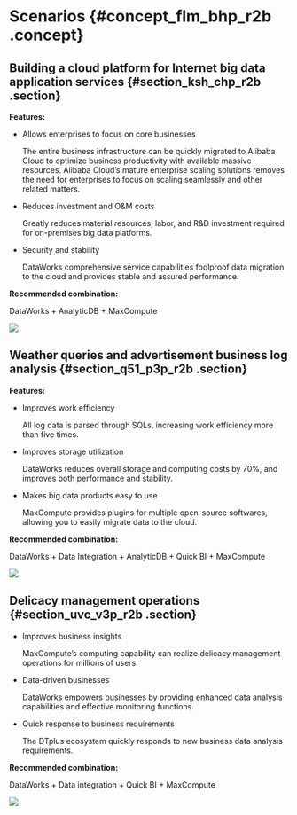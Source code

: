 # Scenarios {#concept_flm_bhp_r2b .concept}

## Building a cloud platform for Internet big data application services {#section_ksh_chp_r2b .section}

**Features:**

-   Allows enterprises to focus on core businesses

    The entire business infrastructure can be quickly migrated to Alibaba Cloud to optimize business productivity with available massive resources. Alibaba Cloud’s mature enterprise scaling solutions removes the need for enterprises to focus on scaling seamlessly and other related matters.

-   Reduces investment and O&M costs

    Greatly reduces material resources, labor, and R&D investment required for on-premises big data platforms.

-   Security and stability

    DataWorks comprehensive service capabilities foolproof data migration to the cloud and provides stable and assured performance.


**Recommended combination:**

DataWorks + AnalyticDB + MaxCompute

![](http://static-aliyun-doc.oss-cn-hangzhou.aliyuncs.com/assets/img/16169/15514200968914_en-US.png)

## Weather queries and advertisement business log analysis {#section_q51_p3p_r2b .section}

**Features:**

-   Improves work efficiency

    All log data is parsed through SQLs, increasing work efficiency more than five times.

-   Improves storage utilization

    DataWorks reduces overall storage and computing costs by 70%, and improves both performance and stability.

-   Makes big data products easy to use

    MaxCompute provides plugins for multiple open-source softwares, allowing you to easily migrate data to the cloud.


**Recommended combination:**

DataWorks + Data Integration + AnalyticDB + Quick BI + MaxCompute

![](http://static-aliyun-doc.oss-cn-hangzhou.aliyuncs.com/assets/img/16169/15514200968916_en-US.png)

## Delicacy management operations {#section_uvc_v3p_r2b .section}

-   Improves business insights

    MaxCompute’s computing capability can realize delicacy management operations for millions of users.

-   Data-driven businesses

    DataWorks empowers businesses by providing enhanced data analysis capabilities and effective monitoring functions.

-   Quick response to business requirements

    The DTplus ecosystem quickly responds to new business data analysis requirements.


**Recommended combination:**

DataWorks + Data integration + Quick BI + MaxCompute

![](http://static-aliyun-doc.oss-cn-hangzhou.aliyuncs.com/assets/img/16169/15514200968917_en-US.png)

